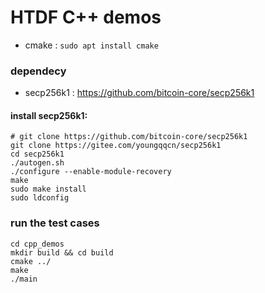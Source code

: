 # HTDF C++ demos

- cmake : `sudo apt install cmake`

### dependecy

- secp256k1 : https://github.com/bitcoin-core/secp256k1

#### install secp256k1:

```shell
# git clone https://github.com/bitcoin-core/secp256k1
git clone https://gitee.com/youngqqcn/secp256k1
cd secp256k1
./autogen.sh
./configure --enable-module-recovery
make 
sudo make install
sudo ldconfig
```

### run the test cases

```shell
cd cpp_demos
mkdir build && cd build
cmake ../
make
./main
```

